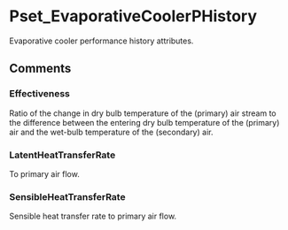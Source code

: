 # Pset_EvaporativeCoolerPHistory

Evaporative cooler performance history attributes.<!-- end of definition -->


## Comments

### Effectiveness

Ratio of the change in dry bulb temperature of the (primary) air stream to the difference between the entering dry bulb temperature of the (primary) air and the wet-bulb temperature of the (secondary) air.

### LatentHeatTransferRate

To primary air flow.

### SensibleHeatTransferRate

Sensible heat transfer rate to primary air flow.

